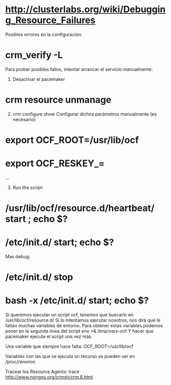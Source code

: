 # http://clusterlabs.org/wiki/Debugging_Resource_Failures

Posibles errores en la configuración:
# crm_verify -L

Para probar posibles fallos, intentar arrancar el servicio manualmente:

1. Desactivar el pacemaker
# crm resource unmanage <resource>

2. crm configure show <resource>
Configurar dichos parámetros manualmente (es necesario):
# export OCF_ROOT=/usr/lib/ocf
# export OCF_RESKEY_<param>=<value>
...

3. Run the script:
# /usr/lib/ocf/resource.d/heartbeat/<RA> start ; echo $?
# /etc/init.d/<ra> start; echo $?

Mas debug:
# /etc/init.d/<ra> stop
# bash -x /etc/init.d/<ra> start; echo $?

Si queremos ejecutar un script ocf, tenemos que buscarlo en /usr/lib/ocf/resource.d/
Si lo intentamos ejecutar nosotros, nos dirá que le faltan muchas variables de entorno.
Para obtener estas variables podemos poner en la segunda linea del script
env >& /tmp/vars-ocf
Y hacer que pacemaker ejecute el script una vez más.

Una variable que siempre hace falta: OCF_ROOT=/usr/lib/ocf


Variables con las que se ejecuta un recurso se pueden ver en /proc/<PID>/environ


Tracear los Resource Agents:
trace
http://www.nongnu.org/crmsh/crm.8.html
